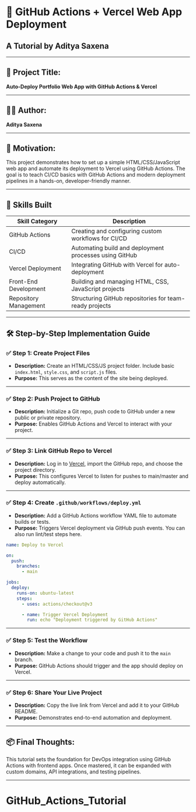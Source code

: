 
# 🚀 GitHub Actions + Vercel Web App Deployment  
## A Tutorial by Aditya Saxena

---

## 🎯 Project Title:
**Auto-Deploy Portfolio Web App with GitHub Actions & Vercel**

---

## 👨‍💻 Author:
**Aditya Saxena**

---

## 🌟 Motivation:
This project demonstrates how to set up a simple HTML/CSS/JavaScript web app and automate its deployment to Vercel using GitHub Actions. The goal is to teach CI/CD basics with GitHub Actions and modern deployment pipelines in a hands-on, developer-friendly manner.

---

## 🧠 Skills Built

| Skill Category          | Description                                                                 |
|------------------------|-----------------------------------------------------------------------------|
| GitHub Actions          | Creating and configuring custom workflows for CI/CD                         |
| CI/CD                   | Automating build and deployment processes using GitHub                      |
| Vercel Deployment       | Integrating GitHub with Vercel for auto-deployment                          |
| Front-End Development   | Building and managing HTML, CSS, JavaScript projects                        |
| Repository Management   | Structuring GitHub repositories for team-ready projects                     |

---

## 🛠️ Step-by-Step Implementation Guide

### ✅ Step 1: Create Project Files
- **Description:** Create an HTML/CSS/JS project folder. Include basic `index.html`, `style.css`, and `script.js` files.
- **Purpose:** This serves as the content of the site being deployed.

---

### ✅ Step 2: Push Project to GitHub
- **Description:** Initialize a Git repo, push code to GitHub under a new public or private repository.
- **Purpose:** Enables GitHub Actions and Vercel to interact with your project.

---

### ✅ Step 3: Link GitHub Repo to Vercel
- **Description:** Log in to [Vercel](https://vercel.com), import the GitHub repo, and choose the project directory.
- **Purpose:** This configures Vercel to listen for pushes to main/master and deploy automatically.

---

### ✅ Step 4: Create `.github/workflows/deploy.yml`
- **Description:** Add a GitHub Actions workflow YAML file to automate builds or tests.
- **Purpose:** Triggers Vercel deployment via GitHub push events. You can also run lint/test steps here.

```yaml
name: Deploy to Vercel

on:
  push:
    branches:
      - main

jobs:
  deploy:
    runs-on: ubuntu-latest
    steps:
      - uses: actions/checkout@v3

      - name: Trigger Vercel Deployment
        run: echo "Deployment triggered by GitHub Actions"
```

---

### ✅ Step 5: Test the Workflow
- **Description:** Make a change to your code and push it to the `main` branch.
- **Purpose:** GitHub Actions should trigger and the app should deploy on Vercel.

---

### ✅ Step 6: Share Your Live Project
- **Description:** Copy the live link from Vercel and add it to your GitHub README.
- **Purpose:** Demonstrates end-to-end automation and deployment.

---

## 📦 Final Thoughts:
This tutorial sets the foundation for DevOps integration using GitHub Actions with frontend apps. Once mastered, it can be expanded with custom domains, API integrations, and testing pipelines.

---
# GitHub_Actions_Tutorial
